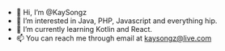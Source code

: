 - 👋 Hi, I’m @KaySongz
- 👀 I’m interested in Java,  PHP, Javascript and everything hip.
- 🌱 I’m currently learning Kotlin and React.
- 📫 You can reach me through email at kaysongz@live.com

<!---
KaySongz/KaySongz is a ✨ special ✨ repository because its `README.md` (this file) appears on your GitHub profile.
You can click the Preview link to take a look at your changes.
--->
